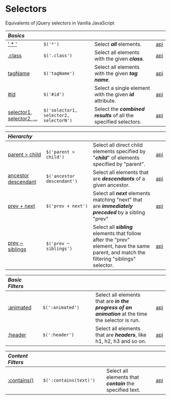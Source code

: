 # Selectors

Equivalents of jQuery selectors in Vanilla JavaScript

<style>
th { text-align: left; font-style: italic; }
tr td:nth-child(1) { width: 12rem; }
tr td:nth-child(2) { width: 20rem; }
tr td:nth-child(3) { width: 40rem; }
</style>

| Basics ||||
|:--|:--|:--|:--:|
| [' * '](?all/) | `$('*')` | Select **_all_** elements. | [api](https://api.jquery.com/all-selector/) |
| [.class](?class/) | `$('.class')` | Select all elements with the given **_class_**. | [api](https://api.jquery.com/class-selector/) |
| [tagName](?tagname/) | `$('tagName')` | Select all elements with the given **_tag name_**. | [api](https://api.jquery.com/element-selector/) |
| [#id](?id/) | `$('#id')` | Select a single element with the given **_id_** attribute. | [api](https://api.jquery.com/id-selector/) |
| [selector1, selector2, ...](?multiple/) | `$('selector1, selector2, selectorN')` | Select the **_combined results_** of all the specified selectors. | [api](https://api.jquery.com/multiple-selector/) |

| Hierarchy ||||
|:--|:--|:--|:--:|
| [parent > child](?child/) | `$('parent > child')` | Select all direct child elements specified by "**_child_**" of elements specified by "parent". | [api](https://api.jquery.com/child-selector/) |
| [ancestor descendant](?descendant/) | `$('ancestor descendant')` | Select all elements that are **_descendants_** of a given ancestor. | [api](https://api.jquery.com/descendant-selector/) |
| [prev + next](?next/) | `$('prev + next')` | Select all **_next_** elements matching "next" that are **_immediately preceded_** by a sibling "prev" | [api](https://api.jquery.com/next-adjacent-Selector/) |
| [prev ~ siblings](?siblings/) | `$('prev ~ siblings')` | Select all **_sibling_** elements that follow after the "prev" element, have the same parent, and match the filtering "siblings" selector. | [api](https://api.jquery.com/next-siblings-selector/) |

| Basic Filters ||||
|:--|:--|:--|:--:|
| [:animated](?animated/) | `$(':animated')` | Select all elements that are **_in the progress of an animation_** at the time the selector is run. | [api](https://api.jquery.com/animated-selector/) |
| [:header](?header/) | `$(':header')` | Select all elements that are **_headers_**, like h1, h2, h3 and so on. | [api](https://api.jquery.com/header-selector/) |

| Content Filters ||||
|:--|:--|:--|:--:|
| [:contains()](?contains/) | `$(':contains(text)')` | Select all elements that **_contain_** the specified text. | [api](https://api.jquery.com/contains-selector/) |
